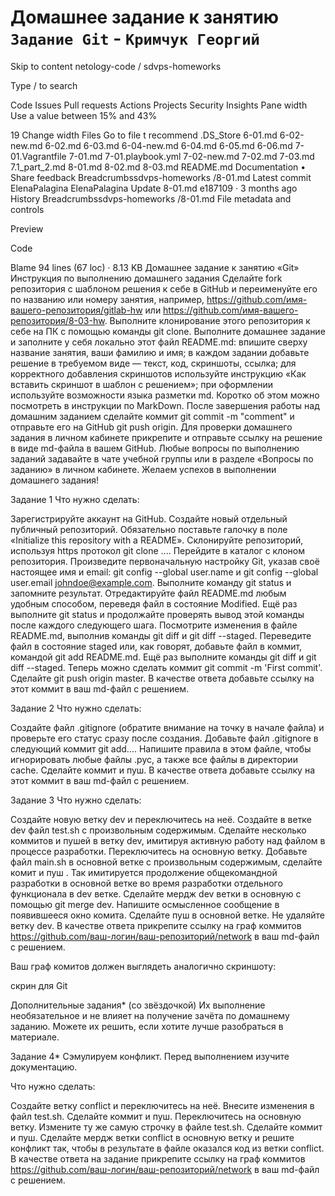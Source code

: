 # Домашнее задание к занятию `Задание Git` - `Кримчук Георгий`


Skip to content
netology-code
/
sdvps-homeworks

Type / to search

Code
Issues
Pull requests
Actions
Projects
Security
Insights
Pane width
Use a value between 15% and 43%

19
Change width
Files
Go to file
t
recommend
.DS_Store
6-01.md
6-02-new.md
6-02.md
6-03.md
6-04-new.md
6-04.md
6-05.md
6-06.md
7-01.Vagrantfile
7-01.md
7-01.playbook.yml
7-02-new.md
7-02.md
7-03.md
7.1_part_2.md
8-01.md
8-02.md
8-03.md
README.md
Documentation • Share feedback
Breadcrumbssdvps-homeworks
/8-01.md
Latest commit
ElenaPalagina
ElenaPalagina
Update 8-01.md
e187109
 · 
3 months ago
History
Breadcrumbssdvps-homeworks
/8-01.md
File metadata and controls

Preview

Code

Blame
94 lines (67 loc) · 8.13 KB
Домашнее задание к занятию «Git»
Инструкция по выполнению домашнего задания
Сделайте fork репозитория c шаблоном решения к себе в GitHub и переименуйте его по названию или номеру занятия, например, https://github.com/имя-вашего-репозитория/gitlab-hw или https://github.com/имя-вашего-репозитория/8-03-hw.
Выполните клонирование этого репозитория к себе на ПК с помощью команды git clone.
Выполните домашнее задание и заполните у себя локально этот файл README.md:
впишите сверху название занятия, ваши фамилию и имя;
в каждом задании добавьте решение в требуемом виде — текст, код, скриншоты, ссылка;
для корректного добавления скриншотов используйте инструкцию «Как вставить скриншот в шаблон с решением»;
при оформлении используйте возможности языка разметки md. Коротко об этом можно посмотреть в инструкции по MarkDown.
После завершения работы над домашним заданием сделайте коммит git commit -m "comment" и отправьте его на GitHub git push origin.
Для проверки домашнего задания в личном кабинете прикрепите и отправьте ссылку на решение в виде md-файла в вашем GitHub.
Любые вопросы по выполнению заданий задавайте в чате учебной группы или в разделе «Вопросы по заданию» в личном кабинете.
Желаем успехов в выполнении домашнего задания!

Задание 1
Что нужно сделать:

Зарегистрируйте аккаунт на GitHub.
Создайте новый отдельный публичный репозиторий. Обязательно поставьте галочку в поле «Initialize this repository with a README».
Склонируйте репозиторий, используя https протокол git clone ....
Перейдите в каталог с клоном репозитория.
Произведите первоначальную настройку Git, указав своё настоящее имя и email: git config --global user.name и git config --global user.email johndoe@example.com.
Выполните команду git status и запомните результат.
Отредактируйте файл README.md любым удобным способом, переведя файл в состояние Modified.
Ещё раз выполните git status и продолжайте проверять вывод этой команды после каждого следующего шага.
Посмотрите изменения в файле README.md, выполнив команды git diff и git diff --staged.
Переведите файл в состояние staged или, как говорят, добавьте файл в коммит, командой git add README.md.
Ещё раз выполните команды git diff и git diff --staged.
Теперь можно сделать коммит git commit -m 'First commit'.
Сделайте git push origin master.
В качестве ответа добавьте ссылку на этот коммит в ваш md-файл с решением.

Задание 2
Что нужно сделать:

Создайте файл .gitignore (обратите внимание на точку в начале файла) и проверьте его статус сразу после создания.
Добавьте файл .gitignore в следующий коммит git add....
Напишите правила в этом файле, чтобы игнорировать любые файлы .pyc, а также все файлы в директории cache.
Сделайте коммит и пуш.
В качестве ответа добавьте ссылку на этот коммит в ваш md-файл с решением.

Задание 3
Что нужно сделать:

Создайте новую ветку dev и переключитесь на неё.
Создайте в ветке dev файл test.sh с произвольным содержимым.
Сделайте несколько коммитов и пушей в ветку dev, имитируя активную работу над файлом в процессе разработки.
Переключитесь на основную ветку.
Добавьте файл main.sh в основной ветке с произвольным содержимым, сделайте комит и пуш . Так имитируется продолжение общекомандной разработки в основной ветке во время разработки отдельного функционала в dev ветке.
Сделайте мердж dev ветки в основную с помощью git merge dev. Напишите осмысленное сообщение в появившееся окно комита.
Сделайте пуш в основной ветке.
Не удаляйте ветку dev.
В качестве ответа прикрепите ссылку на граф коммитов https://github.com/ваш-логин/ваш-репозиторий/network в ваш md-файл с решением.

Ваш граф комитов должен выглядеть аналогично скриншоту:

скрин для Git

Дополнительные задания* (со звёздочкой)
Их выполнение необязательное и не влияет на получение зачёта по домашнему заданию. Можете их решить, если хотите лучше разобраться в материале.

Задание 4*
Сэмулируем конфликт. Перед выполнением изучите документацию.

Что нужно сделать:

Создайте ветку conflict и переключитесь на неё.
Внесите изменения в файл test.sh.
Сделайте коммит и пуш.
Переключитесь на основную ветку.
Измените ту же самую строчку в файле test.sh.
Сделайте коммит и пуш.
Сделайте мердж ветки conflict в основную ветку и решите конфликт так, чтобы в результате в файле оказался код из ветки conflict.
В качестве ответа на задание прикрепите ссылку на граф коммитов https://github.com/ваш-логин/ваш-репозиторий/network в ваш md-файл с решением.

